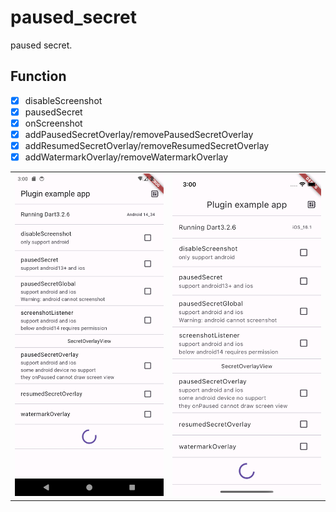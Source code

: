 # paused_secret

paused secret.

## Function

- [x] disableScreenshot
- [x] pausedSecret
- [x] onScreenshot
- [x] addPausedSecretOverlay/removePausedSecretOverlay
- [x] addResumedSecretOverlay/removeResumedSecretOverlay
- [x] addWatermarkOverlay/removeWatermarkOverlay

|                            |                            |
| :------------------------: | :------------------------: |
| ![and](./docs/img/and.png) | ![ios](./docs/img/ios.png) |
